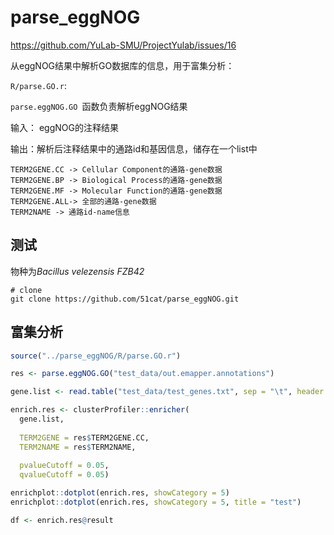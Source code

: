 # parse_eggNOG
https://github.com/YuLab-SMU/ProjectYulab/issues/16

从eggNOG结果中解析GO数据库的信息，用于富集分析：

`R/parse.GO.r`: 

`parse.eggNOG.GO `函数负责解析eggNOG结果

输入： eggNOG的注释结果

输出：解析后注释结果中的通路id和基因信息，储存在一个list中

```
TERM2GENE.CC -> Cellular Component的通路-gene数据
TERM2GENE.BP -> Biological Process的通路-gene数据
TERM2GENE.MF -> Molecular Function的通路-gene数据
TERM2GENE.ALL-> 全部的通路-gene数据
TERM2NAME -> 通路id-name信息
```

## 测试

物种为*Bacillus velezensis FZB42* 

```SHELL
# clone
git clone https://github.com/51cat/parse_eggNOG.git
```

## 富集分析

```r
source("../parse_eggNOG/R/parse.GO.r")

res <- parse.eggNOG.GO("test_data/out.emapper.annotations")

gene.list <- read.table("test_data/test_genes.txt", sep = "\t", header = T)[["gene"]]

enrich.res <- clusterProfiler::enricher(
  gene.list, 
  
  TERM2GENE = res$TERM2GENE.CC, 
  TERM2NAME = res$TERM2NAME, 
  
  pvalueCutoff = 0.05, 
  qvalueCutoff = 0.05)

enrichplot::dotplot(enrich.res, showCategory = 5)
enrichplot::dotplot(enrich.res, showCategory = 5, title = "test")

df <- enrich.res@result

```

